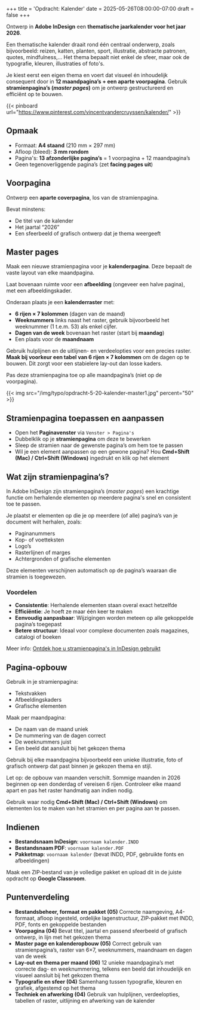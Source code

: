 +++
title = 'Opdracht: Kalender'
date = 2025-05-26T08:00:00-07:00
draft = false
+++

Ontwerp in **Adobe InDesign** een **thematische jaarkalender voor het jaar 2026**.

Een thematische kalender draait rond één centraal onderwerp, zoals bijvoorbeeld: reizen, katten, planten, sport, illustratie, abstracte patronen, quotes, mindfulness,... Het thema bepaalt niet enkel de sfeer, maar ook de typografie, kleuren, illustraties of foto's.

Je kiest eerst een eigen thema en voert dat visueel én inhoudelijk consequent door in **12 maandpagina’s + een aparte voorpagina**. Gebruik **stramienpagina’s (*master pages*)** om je ontwerp gestructureerd en efficiënt op te bouwen.

{{< pinboard url="https://www.pinterest.com/vincentvandercruyssen/kalender/" >}}

## Opmaak

- Formaat: **A4 staand** (210 mm × 297 mm)
- Afloop (bleed): **3 mm rondom**
- Pagina's: **13 afzonderlijke pagina’s** = 1 voorpagina + 12 maandpagina’s
- Geen tegenoverliggende pagina’s (zet **facing pages uit**)

## Voorpagina

Ontwerp een **aparte coverpagina**, los van de stramienpagina.

Bevat minstens:
- De titel van de kalender
- Het jaartal “2026”
- Een sfeerbeeld of grafisch ontwerp dat je thema weergeeft

## Master pages

Maak een nieuwe stramienpagina voor je **kalenderpagina**. Deze bepaalt de vaste layout van elke maandpagina.

Laat bovenaan ruimte voor een **afbeelding** (ongeveer een halve pagina), met een afbeeldingskader.

Onderaan plaats je een **kalenderraster** met:

- **6 rijen × 7 kolommen** (dagen van de maand)
- **Weeknummers** links naast het raster, gebruik bijvoorbeeld het weeknummer (1 t.e.m. 53) als enkel cijfer.
- **Dagen van de week** bovenaan het raster (start bij **maandag**)
- Een plaats voor de **maandnaam**

Gebruik hulplijnen en de uitlijnen- en verdeelopties voor een precies raster. 
**Maak bij voorkeur een tabel van 6 rijen × 7 kolommen** om de dagen op te bouwen. Dit zorgt voor een stabielere lay-out dan losse kaders.

Pas deze stramienpagina toe op alle maandpagina’s (niet op de voorpagina).

{{< img src="/img/typo/opdracht-5-20-kalender-master1.jpg" percent="50" >}}

## Stramienpagina toepassen en aanpassen

- Open het **Paginavenster** via `Venster > Pagina's`
- Dubbelklik op je **stramienpagina** om deze te bewerken
- Sleep de stramien naar de gewenste pagina’s om hem toe te passen
- Wil je een element aanpassen op een gewone pagina? Hou **Cmd+Shift (Mac) / Ctrl+Shift (Windows)** ingedrukt en klik op het element

## Wat zijn stramienpagina’s?

In Adobe InDesign zijn stramienpagina’s (*master pages*) een krachtige functie om herhalende elementen op meerdere pagina's snel en consistent toe te passen.

Je plaatst er elementen op die je op meerdere (of alle) pagina’s van je document wilt herhalen, zoals:

- Paginanummers
- Kop- of voetteksten
- Logo’s
- Rasterlijnen of marges
- Achtergronden of grafische elementen

Deze elementen verschijnen automatisch op de pagina’s waaraan die stramien is toegewezen.

### Voordelen

- **Consistentie**: Herhalende elementen staan overal exact hetzelfde
- **Efficiëntie**: Je hoeft ze maar één keer te maken
- **Eenvoudig aanpasbaar**: Wijzigingen worden meteen op alle gekoppelde pagina’s toegepast
- **Betere structuur**: Ideaal voor complexe documenten zoals magazines, catalogi of boeken

Meer info: [Ontdek hoe u stramienpagina's in InDesign gebruikt](https://helpx.adobe.com/be_nl/indesign/using/parent-pages.html)

## Pagina-opbouw

Gebruik in je stramienpagina:
- Tekstvakken
- Afbeeldingskaders
- Grafische elementen

Maak per maandpagina:
- De naam van de maand uniek
- De nummering van de dagen correct
- De weeknummers juist
- Een beeld dat aansluit bij het gekozen thema

Gebruik bij elke maandpagina bijvoorbeeld een unieke illustratie, foto of grafisch ontwerp dat past binnen je gekozen thema en stijl.

Let op: de opbouw van maanden verschilt. Sommige maanden in 2026 beginnen op een donderdag of vereisen 6 rijen. Controleer elke maand apart en pas het raster handmatig aan indien nodig.

Gebruik waar nodig **Cmd+Shift (Mac) / Ctrl+Shift (Windows)** om elementen los te maken van het stramien en per pagina aan te passen.

## Indienen

- **Bestandsnaam InDesign**: `voornaam kalender.INDD`
- **Bestandsnaam PDF**: `voornaam kalender.PDF`
- **Pakketmap**: `voornaam kalender` (bevat INDD, PDF, gebruikte fonts en afbeeldingen)

Maak een ZIP-bestand van je volledige pakket en upload dit in de juiste opdracht op **Google Classroom**.

## Puntenverdeling

- **Bestandsbeheer, formaat en pakket (05)** Correcte naamgeving, A4-formaat, afloop ingesteld, ordelijke lagenstructuur, ZIP-pakket met INDD, PDF, fonts en gekoppelde bestanden
- **Voorpagina (04)** Bevat titel, jaartal en passend sfeerbeeld of grafisch ontwerp, in lijn met het gekozen thema
- **Master page en kalenderopbouw (05)** Correct gebruik van stramienpagina’s, raster van 6×7, weeknummers, maandnaam en dagen van de week
- **Lay-out en thema per maand (06)** 12 unieke maandpagina’s met correcte dag- en weeknummering, telkens een beeld dat inhoudelijk en visueel aansluit bij het gekozen thema
- **Typografie en sfeer (04)** Samenhang tussen typografie, kleuren en grafiek, afgestemd op het thema
- **Techniek en afwerking (04)** Gebruik van hulplijnen, verdeelopties, tabellen of raster, uitlijning en afwerking van de kalender